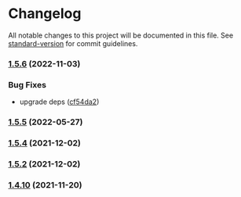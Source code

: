 # Changelog

All notable changes to this project will be documented in this file. See [standard-version](https://github.com/conventional-changelog/standard-version) for commit guidelines.

### [1.5.6](https://github.com/koatty/koatty_store/compare/v1.5.5...v1.5.6) (2022-11-03)


### Bug Fixes

* upgrade deps ([cf54da2](https://github.com/koatty/koatty_store/commit/cf54da2c9e13ba843efa44b4631f3144946ebdff))

### [1.5.5](https://github.com/koatty/koatty_store/compare/v1.5.4...v1.5.5) (2022-05-27)

### [1.5.4](https://github.com/koatty/koatty_store/compare/v1.5.2...v1.5.4) (2021-12-02)

### [1.5.2](https://github.com/koatty/koatty_store/compare/v1.4.10...v1.5.2) (2021-12-02)

### [1.4.10](https://github.com/koatty/koatty_store/compare/v1.4.8...v1.4.10) (2021-11-20)
